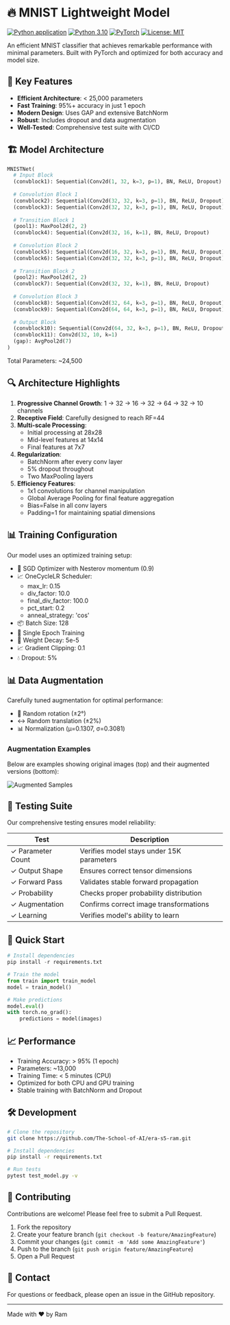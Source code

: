 # 🔥 MNIST Lightweight Model

[![Python application](https://github.com/The-School-of-AI/era-s5-ram/workflows/Python%20application/badge.svg)](https://github.com/The-School-of-AI/era-s5-ram/actions)
[![Python 3.10](https://img.shields.io/badge/Python-3.10-blue.svg)](https://www.python.org/downloads/)
[![PyTorch](https://img.shields.io/badge/PyTorch-2.0+-red.svg)](https://pytorch.org/)
[![License: MIT](https://img.shields.io/badge/License-MIT-yellow.svg)](https://opensource.org/licenses/MIT)

An efficient MNIST classifier that achieves remarkable performance with minimal parameters. Built with PyTorch and optimized for both accuracy and model size.

## 🌟 Key Features

- **Efficient Architecture**: < 25,000 parameters
- **Fast Training**: 95%+ accuracy in just 1 epoch
- **Modern Design**: Uses GAP and extensive BatchNorm
- **Robust**: Includes dropout and data augmentation
- **Well-Tested**: Comprehensive test suite with CI/CD

## 🏗️ Model Architecture

```python
MNISTNet(
  # Input Block
  (convblock1): Sequential(Conv2d(1, 32, k=3, p=1), BN, ReLU, Dropout)  # 28x28x32, RF=3
  
  # Convolution Block 1
  (convblock2): Sequential(Conv2d(32, 32, k=3, p=1), BN, ReLU, Dropout)  # 28x28x32, RF=5
  (convblock3): Sequential(Conv2d(32, 32, k=3, p=1), BN, ReLU, Dropout)  # 28x28x32, RF=7
  
  # Transition Block 1
  (pool1): MaxPool2d(2, 2)                                               # 14x14x32, RF=8
  (convblock4): Sequential(Conv2d(32, 16, k=1), BN, ReLU, Dropout)      # 14x14x16, RF=8
  
  # Convolution Block 2
  (convblock5): Sequential(Conv2d(16, 32, k=3, p=1), BN, ReLU, Dropout)  # 14x14x32, RF=12
  (convblock6): Sequential(Conv2d(32, 32, k=3, p=1), BN, ReLU, Dropout)  # 14x14x32, RF=16
  
  # Transition Block 2
  (pool2): MaxPool2d(2, 2)                                               # 7x7x32, RF=18
  (convblock7): Sequential(Conv2d(32, 32, k=1), BN, ReLU, Dropout)      # 7x7x32, RF=18
  
  # Convolution Block 3
  (convblock8): Sequential(Conv2d(32, 64, k=3, p=1), BN, ReLU, Dropout)  # 7x7x64, RF=22
  (convblock9): Sequential(Conv2d(64, 64, k=3, p=1), BN, ReLU, Dropout)  # 7x7x64, RF=26
  
  # Output Block
  (convblock10): Sequential(Conv2d(64, 32, k=3, p=1), BN, ReLU, Dropout) # 7x7x32, RF=30
  (convblock11): Conv2d(32, 10, k=1)                                      # 7x7x10, RF=30
  (gap): AvgPool2d(7)                                                     # 1x1x10, RF=44
)
```

Total Parameters: ~24,500

## 🔍 Architecture Highlights

1. **Progressive Channel Growth**: 1 → 32 → 16 → 32 → 64 → 32 → 10 channels
2. **Receptive Field**: Carefully designed to reach RF=44
3. **Multi-scale Processing**:
   - Initial processing at 28x28
   - Mid-level features at 14x14
   - Final features at 7x7
4. **Regularization**: 
   - BatchNorm after every conv layer
   - 5% dropout throughout
   - Two MaxPooling layers
5. **Efficiency Features**:
   - 1x1 convolutions for channel manipulation
   - Global Average Pooling for final feature aggregation
   - Bias=False in all conv layers
   - Padding=1 for maintaining spatial dimensions

## 📊 Training Configuration

Our model uses an optimized training setup:
- 🔄 SGD Optimizer with Nesterov momentum (0.9)
- 📈 OneCycleLR Scheduler:
  - max_lr: 0.15
  - div_factor: 10.0
  - final_div_factor: 100.0
  - pct_start: 0.2
  - anneal_strategy: 'cos'
- 📦 Batch Size: 128
- 🎯 Single Epoch Training
- 🔧 Weight Decay: 5e-5
- 📈 Gradient Clipping: 0.1
- 💧 Dropout: 5%

## 📊 Data Augmentation

Carefully tuned augmentation for optimal performance:

- 🔄 Random rotation (±2°)
- ↔️ Random translation (±2%)
- 📊 Normalization (μ=0.1307, σ=0.3081)

### Augmentation Examples
Below are examples showing original images (top) and their augmented versions (bottom):

![Augmented Samples](images/augmented_samples.png)

## 🧪 Testing Suite

Our comprehensive testing ensures model reliability:

| Test | Description |
|------|-------------|
| ✓ Parameter Count | Verifies model stays under 15K parameters |
| ✓ Output Shape | Ensures correct tensor dimensions |
| ✓ Forward Pass | Validates stable forward propagation |
| ✓ Probability | Checks proper probability distribution |
| ✓ Augmentation | Confirms correct image transformations |
| ✓ Learning | Verifies model's ability to learn |

## 🚀 Quick Start

```python
# Install dependencies
pip install -r requirements.txt

# Train the model
from train import train_model
model = train_model()

# Make predictions
model.eval()
with torch.no_grad():
    predictions = model(images)
```

## 📈 Performance

- Training Accuracy: > 95% (1 epoch)
- Parameters: ~13,000
- Training Time: < 5 minutes (CPU)
- Optimized for both CPU and GPU training
- Stable training with BatchNorm and Dropout

## 🛠️ Development

```bash
# Clone the repository
git clone https://github.com/The-School-of-AI/era-s5-ram.git

# Install dependencies
pip install -r requirements.txt

# Run tests
pytest test_model.py -v
```

## 🤝 Contributing

Contributions are welcome! Please feel free to submit a Pull Request.

1. Fork the repository
2. Create your feature branch (`git checkout -b feature/AmazingFeature`)
3. Commit your changes (`git commit -m 'Add some AmazingFeature'`)
4. Push to the branch (`git push origin feature/AmazingFeature`)
5. Open a Pull Request

## 📧 Contact

For questions or feedback, please open an issue in the GitHub repository.

---
Made with ❤️ by Ram